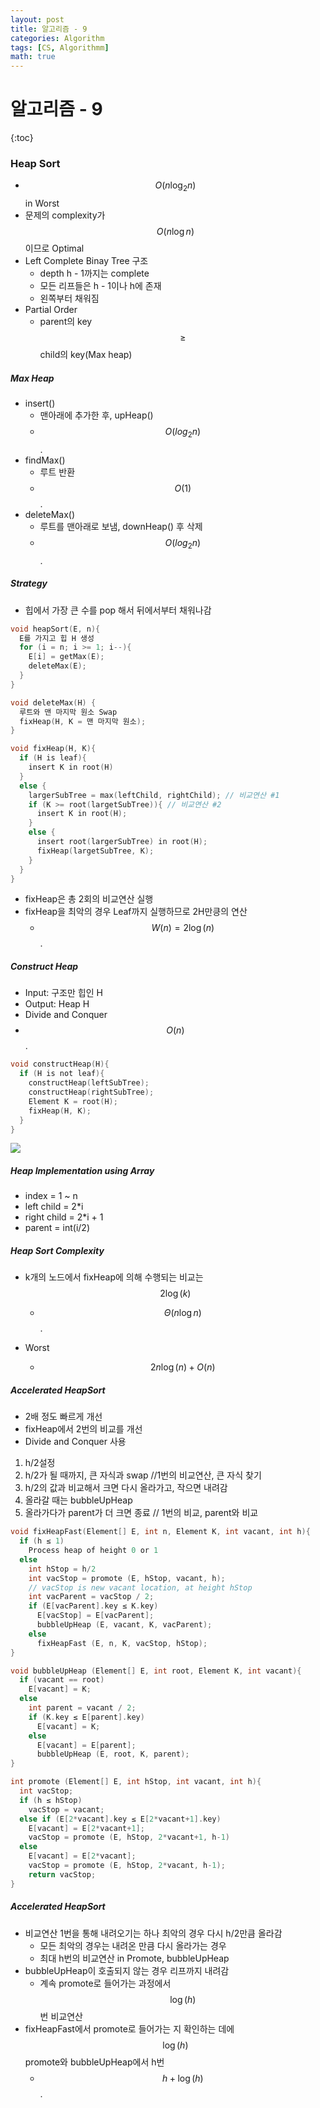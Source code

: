 ```yaml
---
layout: post
title: 알고리즘 - 9
categories: Algorithm
tags: [CS, Algorithmm]
math: true
---
```


# 알고리즘 - 9

{:toc}

### Heap Sort

- $$O(n\log_2n)$$ in Worst
- 문제의 complexity가 $$O(n\log n)$$이므로 Optimal
- Left Complete Binay Tree 구조
  - depth h - 1까지는 complete
  - 모든 리프들은 h - 1이나 h에 존재
  - 왼쪽부터 채워짐
- Partial Order
  - parent의 key $$\ge$$ child의 key(Max heap)

##### Max Heap

- insert()
  - 맨아래에 추가한 후, upHeap()
  - $$O(log_2 n)$$.
- findMax()
  - 루트 반환
  - $$O(1)$$.
- deleteMax()
  - 루트를 맨아래로 보냄, downHeap() 후 삭제
  - $$O(log_2 n)$$.

##### Strategy

- 힙에서 가장 큰 수를 pop 해서 뒤에서부터 채워나감

```c
void heapSort(E, n){
  E를 가지고 힙 H 생성
  for (i = n; i >= 1; i--){
    E[i] = getMax(E);
    deleteMax(E);
  }
}

void deleteMax(H) {
  루트와 맨 마지막 원소 Swap
  fixHeap(H, K = 맨 마지막 원소);
}

void fixHeap(H, K){
  if (H is leaf){
    insert K in root(H)
  }
  else {
    largerSubTree = max(leftChild, rightChild); // 비교연산 #1
    if (K >= root(largetSubTree)){ // 비교연산 #2
      insert K in root(H);
    }
    else {
      insert root(largerSubTree) in root(H);
      fixHeap(largetSubTree, K);
    }
  }
}

```

- fixHeap은 총 2회의 비교연산 실행
- fixHeap을 최악의 경우 Leaf까지 실행하므로 2H만킁의 연산
  - $$W(n) = 2\log(n)$$.

##### Construct Heap

- Input: 구조만 힙인 H
- Output: Heap H
- Divide and Conquer
- $$O(n)$$.

```c
void constructHeap(H){
  if (H is not leaf){
    constructHeap(leftSubTree);
    constructHeap(rightSubTree);
    Element K = root(H);
    fixHeap(H, K);
  }
}
```

<img src="https://github.com/L-Hyun/L-Hyun.github.io/blob/main/assets/Algorithm/9-1.jpg?raw=true" />

##### Heap Implementation using Array

- index = 1 ~ n
- left child = 2\*i
- right child = 2\*i + 1
- parent = int(i/2)

##### Heap Sort Complexity

- k개의 노드에서 fixHeap에 의해 수행되는 비교는 $$2\log(k)$$

  - $$\Theta(n\log n)$$.

- Worst
  - $$2n\log(n) + O(n)$$

##### Accelerated HeapSort

- 2배 정도 빠르게 개선
- fixHeap에서 2번의 비교를 개선
- Divide and Conquer 사용

1. h/2설정
2. h/2가 될 때까지, 큰 자식과 swap //1번의 비교연산, 큰 자식 찾기
3. h/2의 값과 비교해서 크면 다시 올라가고, 작으면 내려감
4. 올라갈 때는 bubbleUpHeap
5. 올라가다가 parent가 더 크면 종료 // 1번의 비교, parent와 비교

```c
void fixHeapFast(Element[] E, int n, Element K, int vacant, int h){
  if (h ≤ 1)
    Process heap of height 0 or 1
  else
    int hStop = h/2
    int vacStop = promote (E, hStop, vacant, h);
    // vacStop is new vacant location, at height hStop
    int vacParent = vacStop / 2;
    if (E[vacParent].key ≤ K.key)
      E[vacStop] = E[vacParent];
      bubbleUpHeap (E, vacant, K, vacParent);
    else
      fixHeapFast (E, n, K, vacStop, hStop);
}

void bubbleUpHeap (Element[] E, int root, Element K, int vacant){
  if (vacant == root)
    E[vacant] = K;
  else
    int parent = vacant / 2;
    if (K.key ≤ E[parent].key)
      E[vacant] = K;
    else
      E[vacant] = E[parent];
      bubbleUpHeap (E, root, K, parent);
}

int promote (Element[] E, int hStop, int vacant, int h){
  int vacStop;
  if (h ≤ hStop)
    vacStop = vacant;
  else if (E[2*vacant].key ≤ E[2*vacant+1].key)
    E[vacant] = E[2*vacant+1];
    vacStop = promote (E, hStop, 2*vacant+1, h-1)
  else
    E[vacant] = E[2*vacant];
    vacStop = promote (E, hStop, 2*vacant, h-1);
    return vacStop;
}
```

##### Accelerated HeapSort

- 비교연산 1번을 통해 내려오기는 하나 최악의 경우 다시 h/2만큼 올라감
  - 모든 최악의 경우는 내려온 만큼 다시 올라가는 경우
  - 최대 h번의 비교연산 in Promote, bubbleUpHeap
- bubbleUpHeap이 호출되지 않는 경우 리프까지 내려감
  - 계속 promote로 들어가는 과정에서 $$\log(h)$$번 비교연산
- fixHeapFast에서 promote로 들어가는 지 확인하는 데에 $$\log(h)$$ promote와 bubbleUpHeap에서 h번
  - $$h + \log(h)$$.
